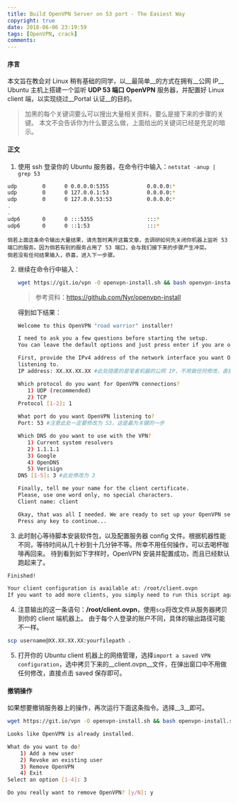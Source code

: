 ```yaml
---
title: Build OpenVPN Server on 53 port - The Easiest Way
copyright: true
date: 2018-06-06 23:19:59
tags: [OpenVPN, crack]
comments:
---
```


#### 序言
本文旨在教会对 Linux 稍有基础的同学，以__最简单__的方式在拥有__公网 IP__ Ubuntu 主机上搭建一个监听 __UDP 53 端口__ __OpenVPN__ 服务器，并配置好 Linux client 端，以实现绕过__Portal 认证__的目的。
> 加黑的每个关键词要么可以搜出大量相关资料，要么是接下来的步骤的关键。
> 本文不会告诉你为什么要这么做，上面给出的关键词已经是充足的暗示。

<!--more-->

#### 正文
1. 使用 ssh 登录你的 Ubuntu 服务器，在命令行中输入：`netstat -anup | grep 53`
```bash
udp        0      0 0.0.0.0:5355            0.0.0.0:*                           446/systemd-resolve
udp        0      0 127.0.0.1:53            0.0.0.0:*                           543/dnsmasq
udp        0      0 127.0.0.53:53           0.0.0.0:*                           446/systemd-resolve
.
.
udp6       0      0 :::5355                 :::*                                446/systemd-resolve
udp6       0      0 ::1:53                  :::*                                543/dnsmasq
```
    倘若上面这条命令输出大量结果，请先暂时离开这篇文章，去调研如何先关闭你机器上监听 53 端口的服务。因为倘若有别的服务占用了 53 端口，会与我们接下来的步骤产生冲突。
    倘若没有任何结果输入，恭喜，进入下一步骤。
2. 继续在命令行中输入：
    ```bash
    wget https://git.io/vpn -O openvpn-install.sh && bash openvpn-install.sh
    ```
    > 参考资料：https://github.com/Nyr/openvpn-install

    得到如下结果：

    ```bash
    Welcome to this OpenVPN "road warrior" installer!

    I need to ask you a few questions before starting the setup.
    You can leave the default options and just press enter if you are ok with them.

    First, provide the IPv4 address of the network interface you want OpenVPN
    listening to.
    IP address: XX.XX.XX.XX #此处隐匿的是笔者机器的公网 IP，不用做任何修改，直接回车

    Which protocol do you want for OpenVPN connections?
       1) UDP (recommended)
       2) TCP
    Protocol [1-2]: 1

    What port do you want OpenVPN listening to?
    Port: 53 #注意此处一定要修改为 53，这是最为关键的一步

    Which DNS do you want to use with the VPN?
       1) Current system resolvers
       2) 1.1.1.1
       3) Google
       4) OpenDNS
       5) Verisign
    DNS [1-5]: 3 #此处修改为 3

    Finally, tell me your name for the client certificate.
    Please, use one word only, no special characters.
    Client name: client

    Okay, that was all I needed. We are ready to set up your OpenVPN server now.
    Press any key to continue...
    ```
3. 此时耐心等待脚本安装软件包，以及配置服务器 config 文件。根据机器性能不同，等待时间从几十秒到十几分钟不等。所幸不用任何操作，可以去喝杯咖啡再回来。
待到看到如下字样时，OpenVPN 安装并配置成功，而且已经默认跑起来了。
```bash
Finished!

Your client configuration is available at: /root/client.ovpn
If you want to add more clients, you simply need to run this script again!
```

4.  注意输出的这一条语句：__/root/client.ovpn__，使用`scp`将改文件从服务器拷贝到你的 client 端机器上。
由于每个人登录的账户不同，具体的输出路径可能不一样。
```bash
scp username@XX.XX.XX.XX:yourfilepath .
```

5. 打开你的 Ubuntu client 机器上的网络管理，选择`import a saved VPN configuration`，选中拷贝下来的__client.ovpn__文件，在弹出窗口中不用做任何修改，直接点击 saved 保存即可。

#### 撤销操作
如果想要撤销服务器上的操作，再次运行下面这条指令。选择__3__即可。

```bash
wget https://git.io/vpn -O openvpn-install.sh && bash openvpn-install.sh

Looks like OpenVPN is already installed.

What do you want to do?
    1) Add a new user
    2) Revoke an existing user
    3) Remove OpenVPN
    4) Exit
Select an option [1-4]: 3

Do you really want to remove OpenVPN? [y/N]: y
```
